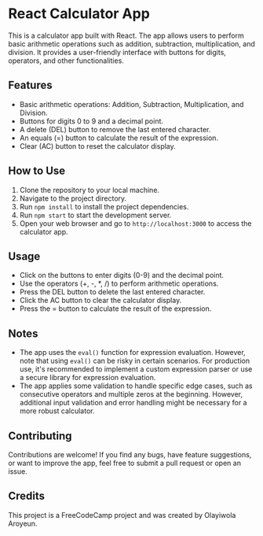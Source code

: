 # React Calculator App

This is a calculator app built with React. The app allows users to perform basic arithmetic operations such as addition, subtraction, multiplication, and division. It provides a user-friendly interface with buttons for digits, operators, and other functionalities.

## Features

- Basic arithmetic operations: Addition, Subtraction, Multiplication, and Division.
- Buttons for digits 0 to 9 and a decimal point.
- A delete (DEL) button to remove the last entered character.
- An equals (=) button to calculate the result of the expression.
- Clear (AC) button to reset the calculator display.

## How to Use

1. Clone the repository to your local machine.
2. Navigate to the project directory.
3. Run `npm install` to install the project dependencies.
4. Run `npm start` to start the development server.
5. Open your web browser and go to `http://localhost:3000` to access the calculator app.

## Usage

- Click on the buttons to enter digits (0-9) and the decimal point.
- Use the operators (+, -, *, /) to perform arithmetic operations.
- Press the DEL button to delete the last entered character.
- Click the AC button to clear the calculator display.
- Press the = button to calculate the result of the expression.

## Notes

- The app uses the `eval()` function for expression evaluation. However, note that using `eval()` can be risky in certain scenarios. For production use, it's recommended to implement a custom expression parser or use a secure library for expression evaluation.
- The app applies some validation to handle specific edge cases, such as consecutive operators and multiple zeros at the beginning. However, additional input validation and error handling might be necessary for a more robust calculator.

## Contributing

Contributions are welcome! If you find any bugs, have feature suggestions, or want to improve the app, feel free to submit a pull request or open an issue.

## Credits

This project is a FreeCodeCamp project and was created by Olayiwola Aroyeun.